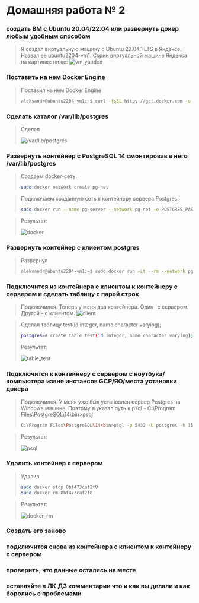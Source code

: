 # Домашняя работа № 2

### создать ВМ с Ubuntu 20.04/22.04 или развернуть докер любым удобным способом
> Я создал виртуальную машину с Ubuntu 22.04.1 LTS в Яндексе. Назвал ее ubuntu2204-vm1. Скрин виртуальной машине Яндекса на картинке ниже:
> <image src="images/vm_yandex.png" alt="vm_yandex">

### Поставить на нем Docker Engine
> Поставил на нем Docker Engine
> ```sh
> aleksandr@ubuntu2204-vm1:~$ curl -fsSL https://get.docker.com -o get-docker.sh && sudo sh get-docker.sh && rm get-docker.sh && sudo usermod -aG docker $USER
> ```

### Сделать каталог /var/lib/postgres
> Сделал
>
> <image src="images/dir_postgres.png" alt="/var/lib/postgres">

### Развернуть контейнер с PostgreSQL 14 смонтировав в него /var/lib/postgres
> Создаем docker-сеть: 
> ```sh
> sudo docker network create pg-net
> ```

> Подключаем созданную сеть к контейнеру сервера Postgres:
> ```sh
> sudo docker run --name pg-server --network pg-net -e POSTGRES_PASSWORD=postgres -d -p 5432:5432 -v /var/lib/postgres:/var/lib/postgresql/data postgres:14
> ```

> Результат:
>
> <image src="images/docker.png" alt="docker">

### Развернуть контейнер с клиентом postgres
> Развернул
> ```sh
> aleksandr@ubuntu2204-vm1:~$ sudo docker run -it --rm --network pg-net --name pg-client postgres:14 psql -h pg-server -U postgres
> ```

### Подключится из контейнера с клиентом к контейнеру с сервером и сделать таблицу с парой строк
> Подключился. Теперь у меня два контейнера. Один- с сервером. Другой - с клиентом.
> <image src="images/client.png" alt="client">

> Сделал таблицу test(id integer, name character varying);
> ```sh
> postgres=# create table test(id integer, name character varying);
> ```
> Результат:
>
><image src="images/table_test.png" alt="table_test">

### Подключится к контейнеру с сервером с ноутбука/компьютера извне инстансов GCP/ЯО/места установки докера
> Подключился. У меня уже был установлен сервер Postgres на Windows машине. Поэтому я указал путь к psql -  C:\Program Files\PostgreSQL\14\bin>psql
> ```sh
> C:\Program Files\PostgreSQL\14\bin>psql -p 5432 -U postgres -h 158.160.19.119 -d postgres -W
> ```

> Результат:
>
> <image src="images/psql.png" alt="psql">

### Удалить контейнер с сервером
> Удалил
> 
> ```sh
> sudo docker stop 8bf473caf2f8
> sudo docker rm 8bf473caf2f8
> ```

> Результат:
>
> <image src="images/docker_rm.png" alt="docker_rm">


### Создать его заново

### подключится снова из контейнера с клиентом к контейнеру с сервером

### проверить, что данные остались на месте

### оставляйте в ЛК ДЗ комментарии что и как вы делали и как боролись с проблемами
